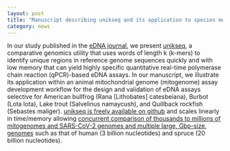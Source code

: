 ```yaml
---  
layout: post  
title: "Manuscript describing unikseq and its application to species monitoring using environmental DNA (eDNA), published"  
category: news  
---  
```


In our study published in the [eDNA journal](https://doi.org/10.1002/edn3.438), we present [unikseq](https://github.com/bcgsc/unikseq), a comparative genomics utility that uses words of length k (k-mers) to identify unique regions in reference genome sequences quickly and with low memory that can yield highly specific quantitative real-time polymerase chain reaction (qPCR)-based eDNA assays. In our manuscript, we illustrate its application within an animal mitochondrial genome (mitogenome) assay development workflow for the design and validation of eDNA assays selective for American bullfrog (Rana [Lithobates] catesbeiana), Burbot (Lota lota), Lake trout (Salvelinus namaycush), and Quillback rockfish (Sebastes maliger). [unikseq is freely available on github](https://github.com/bcgsc/unikseq) and scales linearly in time/memory allowing [concurrent comparison of thousands to millions of mitogenomes and SARS-CoV-2 genomes and multiple large, Gbp-size, genomes](https://github.com/bcgsc/unikseq/blob/main/unikseq-recomb2023poster.png) such as that of human (3 billion nucleotides) and spruce (20 billion nucleotides).
